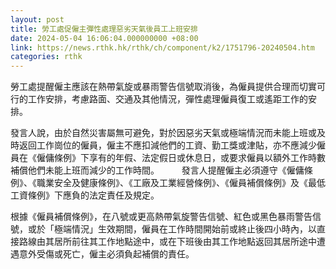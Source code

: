 ```yaml
---
layout: post
title: 勞工處促僱主彈性處理惡劣天氣後員工上班安排
date: 2024-05-04 16:06:04.000000000 +08:00
link: https://news.rthk.hk/rthk/ch/component/k2/1751796-20240504.htm
categories: rthk
---
```


勞工處提醒僱主應該在熱帶氣旋或暴雨警告信號取消後，為僱員提供合理而切實可行的工作安排，考慮路面、交通及其他情況，彈性處理僱員復工或遙距工作的安排。

發言人說，由於自然災害屬無可避免，對於因惡劣天氣或極端情況而未能上班或及時返回工作崗位的僱員，僱主不應扣減他們的工資、勤工獎或津貼，亦不應減少僱員在《僱傭條例》下享有的年假、法定假日或休息日，或要求僱員以額外工作時數補償他們未能上班而減少的工作時間。
　　 
發言人提醒僱主必須遵守《僱傭條例》、《職業安全及健康條例》、《工廠及工業經營條例》、《僱員補償條例》及《最低工資條例》下應負的法定責任及規定。

根據《僱員補償條例》，在八號或更高熱帶氣旋警告信號、紅色或黑色暴雨警告信號，或於「極端情況」生效期間，僱員在工作時間開始前或終止後四小時內，以直接路線由其居所前往其工作地點途中，或在下班後由其工作地點返回其居所途中遭遇意外受傷或死亡，僱主必須負起補償的責任。
